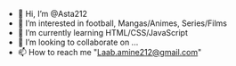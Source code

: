 - 👋 Hi, I’m @Asta212
- 👀 I’m interested in football, Mangas/Animes, Series/Films
- 🌱 I’m currently learning HTML/CSS/JavaScript
- 💞️ I’m looking to collaborate on ...
- 📫 How to reach me "Laab.amine212@gmail.com"
<!---
Asta212/Asta212 is a ✨ special ✨ repository because its `README.md` (this file) appears on your GitHub profile.
You can click the Preview link to take a look at your changes.
--->
